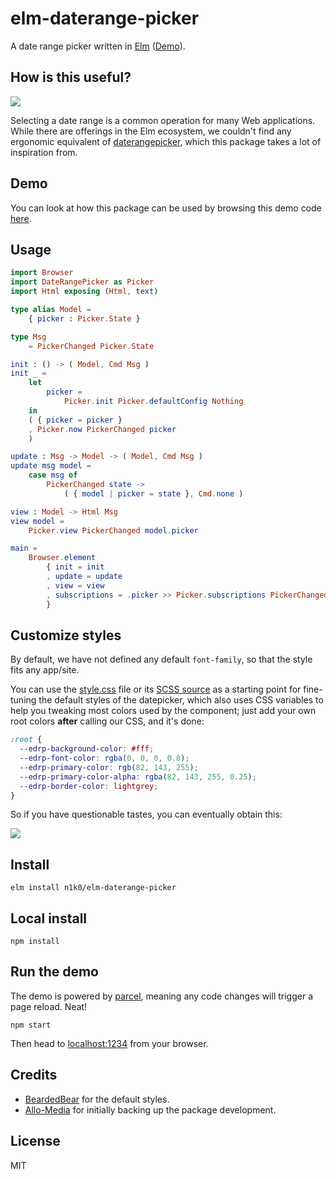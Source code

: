 # elm-daterange-picker

A date range picker written in [Elm](https://elm-lang.org/) ([Demo](https://n1k0.github.io/elm-daterange-picker/)).

## How is this useful?

![](https://i.imgur.com/NL66R88.png)

Selecting a date range is a common operation for many Web applications. While there are offerings in the Elm ecosystem, we couldn't find any ergonomic equivalent of [daterangepicker](http://www.daterangepicker.com/), which this package takes a lot of inspiration from.

## Demo

You can look at how this package can be used by browsing this demo code [here](https://github.com/n1k0/elm-daterange-picker/blob/master/demo/Main.elm).

## Usage

```elm
import Browser
import DateRangePicker as Picker
import Html exposing (Html, text)

type alias Model =
    { picker : Picker.State }

type Msg
    = PickerChanged Picker.State

init : () -> ( Model, Cmd Msg )
init _ =
    let
        picker =
            Picker.init Picker.defaultConfig Nothing
    in
    ( { picker = picker }
    , Picker.now PickerChanged picker
    )

update : Msg -> Model -> ( Model, Cmd Msg )
update msg model =
    case msg of
        PickerChanged state ->
            ( { model | picker = state }, Cmd.none )

view : Model -> Html Msg
view model =
    Picker.view PickerChanged model.picker

main =
    Browser.element
        { init = init
        , update = update
        , view = view
        , subscriptions = .picker >> Picker.subscriptions PickerChanged
        }
```

## Customize styles

By default, we have not defined any default `font-family`, so that the style fits any app/site.

You can use the [style.css] file or its [SCSS source] as a starting point for fine-tuning the default styles of the datepicker, which also uses CSS variables to help you tweaking most colors used by the component; just add your own root colors **after** calling our CSS, and it's done:

```CSS
:root {
  --edrp-background-color: #fff;
  --edrp-font-color: rgba(0, 0, 0, 0.8);
  --edrp-primary-color: rgb(82, 143, 255);
  --edrp-primary-color-alpha: rgba(82, 143, 255, 0.25);
  --edrp-border-color: lightgrey;
}
```

So if you have questionable tastes, you can eventually obtain this:

![](https://i.imgur.com/sbDCvi6.png)

## Install

    elm install n1k0/elm-daterange-picker

## Local install

    npm install

## Run the demo

The demo is powered by [parcel](https://parceljs.org/), meaning any code changes will trigger a page reload. Neat!

    npm start

Then head to [localhost:1234](http://localhost:1234/) from your browser.

## Credits

- [BeardedBear](https://github.com/BeardedBear) for the default styles.
- [Allo-Media](https://www.allo-media.net/) for initially backing up the package development.

## License

MIT

[style.css]: https://github.com/n1k0/elm-daterange-picker/blob/master/demo/style.css
[scss source]: https://github.com/n1k0/elm-daterange-picker/blob/master/demo/style.scss
